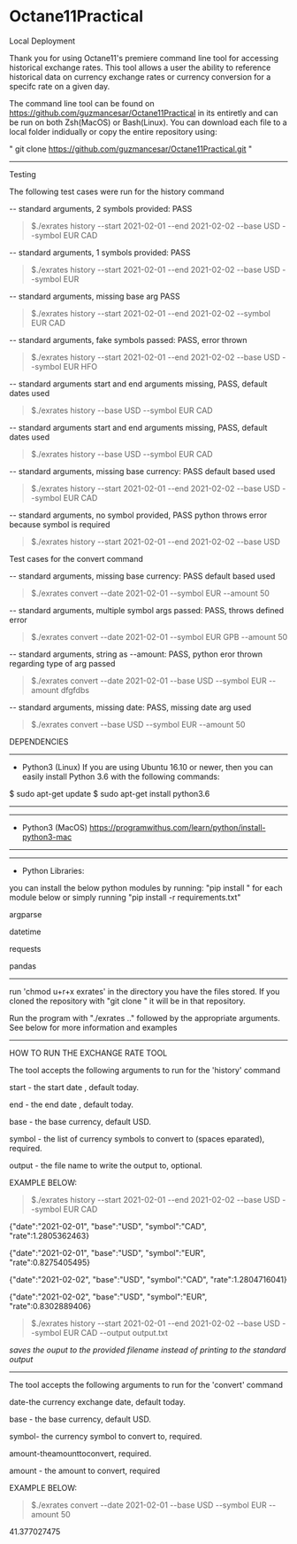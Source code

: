 # Octane11Practical

Local Deployment 

Thank you for using Octane11's premiere command line tool for accessing historical exchange rates. This tool allows a user the ability to reference historical data on currency exchange rates or currency conversion for a specifc rate on a given day. 

The command line tool can be found on https://github.com/guzmancesar/Octane11Practical in its entiretly and can be run on both Zsh(MacOS) or Bash(Linux). You can download each file to a local folder indidually or copy the entire repository using:

" git clone https://github.com/guzmancesar/Octane11Practical.git "

************************************




Testing

The following test cases were run for the history command 

-- standard arguments, 2 symbols provided: PASS
>$./exrates history --start 2021-02-01 --end 2021-02-02 --base USD --symbol EUR CAD

-- standard arguments, 1 symbols provided: PASS
>$./exrates history --start 2021-02-01 --end 2021-02-02 --base USD --symbol EUR

-- standard arguments, missing base arg PASS
>$./exrates history --start 2021-02-01 --end 2021-02-02 --symbol EUR CAD

-- standard arguments, fake symbols passed: PASS, error thrown
>$./exrates history --start 2021-02-01 --end 2021-02-02 --base USD --symbol EUR HFO

-- standard arguments start and end arguments missing, PASS, default dates used
>$./exrates history --base USD --symbol EUR CAD

-- standard arguments start and end arguments missing, PASS, default dates used
>$./exrates history --base USD --symbol EUR CAD

-- standard arguments, missing base currency: PASS default based used
>$./exrates history --start 2021-02-01 --end 2021-02-02 --base USD --symbol EUR CAD

-- standard arguments, no symbol provided, PASS python throws error because symbol is required
>$./exrates history --start 2021-02-01 --end 2021-02-02 --base USD 

Test cases for the convert command 

-- standard arguments, missing base currency: PASS default based used
>$./exrates convert --date 2021-02-01 --symbol EUR  --amount 50

-- standard arguments, multiple symbol args passed: PASS, throws defined error
>$./exrates convert --date 2021-02-01 --symbol EUR GPB --amount 50

-- standard arguments, string as --amount: PASS, python eror thrown regarding type of arg passed
>$./exrates convert --date 2021-02-01 --base USD --symbol EUR  --amount dfgfdbs

-- standard arguments, missing date: PASS, missing date arg used
>$./exrates convert --base USD --symbol EUR  --amount 50





DEPENDENCIES

************************************

- Python3 (Linux)
If you are using Ubuntu 16.10 or newer, then you can easily install Python 3.6 with the following commands:

$ sudo apt-get update
$ sudo apt-get install python3.6

************************************


************************************
- Python3 (MacOS)
https://programwithus.com/learn/python/install-python3-mac
************************************


************************************
- Python Libraries:

you can install the below python modules by running:
"pip install <module name>" for each module below or simply running "pip install -r requirements.txt"

argparse

datetime

requests

pandas


************************************






run 'chmod u+r+x exrates' in the directory you have the files stored. If you cloned the
repository with "git clone <link>" it will be in that repository.


Run the program with "./exrates .." followed by the appropriate arguments. 
See below for more information and examples

**************************************

HOW TO RUN THE EXCHANGE RATE TOOL

The tool accepts the following arguments to run for the 'history' command 

start - the start date , default today.

end - the end date , default today.

base - the base currency, default USD.

symbol - the list of currency symbols to convert to (spaces eparated), required.   

output - the file name to write the output to, optional.


EXAMPLE BELOW:

>$./exrates history --start 2021-02-01 --end 2021-02-02 --base USD --symbol EUR CAD

{"date":"2021-02-01", "base":"USD", "symbol":"CAD", "rate":1.2805362463} 

{"date":"2021-02-01", "base":"USD", "symbol":"EUR", "rate":0.8275405495} 

{"date":"2021-02-02", "base":"USD", "symbol":"CAD", "rate":1.2804716041} 

{"date":"2021-02-02", "base":"USD", "symbol":"EUR", "rate":0.8302889406}


>$./exrates history --start 2021-02-01 --end 2021-02-02 --base USD --symbol EUR CAD --output output.txt

*saves the ouput to the provided filename instead of printing to the standard output*

***************************************

The tool accepts the following arguments to run for the 'convert' command 



date-the currency exchange date, default today.

base - the base currency, default USD.

symbol- the currency symbol to convert to, required. 

amount-theamounttoconvert, required.

amount - the amount to convert, required


EXAMPLE BELOW:

>$./exrates convert --date 2021-02-01 --base USD --symbol EUR --amount 50

41.377027475
